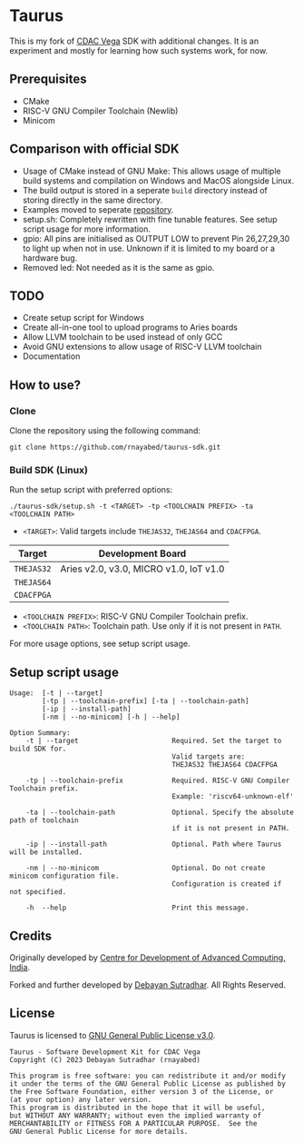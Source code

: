 # Taurus

This is my fork of [CDAC Vega](https://vegaprocessors.in/devboards) SDK with additional changes. It is an experiment and mostly for learning how such systems work, for now.

## Prerequisites

- CMake
- RISC-V GNU Compiler Toolchain (Newlib)
- Minicom

## Comparison with official SDK

- Usage of CMake instead of GNU Make: This allows usage of multiple build systems and compilation on Windows and MacOS alongside Linux.
- The build output is stored in a seperate `build` directory instead of storing directly in the same directory.
- Examples moved to seperate [repository](https://github.com/rnayabed/taurus-examples).
- setup.sh: Completely rewritten with fine tunable features. See setup script usage for more information.
- gpio: All pins are initialised as OUTPUT LOW to prevent Pin 26,27,29,30 to light up when not in use. Unknown if it is limited to my board or a hardware bug.
- Removed led: Not needed as it is the same as gpio.

## TODO

- Create setup script for Windows
- Create all-in-one tool to upload programs to Aries boards
- Allow LLVM toolchain to be used instead of only GCC
- Avoid GNU extensions to allow usage of RISC-V LLVM toolchain
- Documentation

## How to use?

### Clone   

Clone the repository using the following command:
```
git clone https://github.com/rnayabed/taurus-sdk.git
```

### Build SDK (Linux)

Run the setup script with preferred options:

```
./taurus-sdk/setup.sh -t <TARGET> -tp <TOOLCHAIN PREFIX> -ta <TOOLCHAIN PATH>
```

- `<TARGET>`: Valid targets include `THEJAS32`, `THEJAS64` and `CDACFPGA`.

| Target   | Development Board                      |
|----------|----------------------------------------|
|`THEJAS32`| Aries v2.0, v3.0, MICRO v1.0, IoT v1.0 |
|`THEJAS64`|                                        |
|`CDACFPGA`|                                        |

- `<TOOLCHAIN PREFIX>`: RISC-V GNU Compiler Toolchain prefix.
- `<TOOLCHAIN PATH>`: Toolchain path. Use only if it is not present in `PATH`.

For more usage options, see setup script usage.

## Setup script usage

```
Usage:  [-t | --target]
        [-tp | --toolchain-prefix] [-ta | --toolchain-path]
        [-ip | --install-path]
        [-nm | --no-minicom] [-h | --help]

Option Summary:
    -t | --target                       Required. Set the target to build SDK for.
                                        Valid targets are:
                                        THEJAS32 THEJAS64 CDACFPGA

    -tp | --toolchain-prefix            Required. RISC-V GNU Compiler Toolchain prefix.
                                        Example: 'riscv64-unknown-elf'

    -ta | --toolchain-path              Optional. Specify the absolute path of toolchain
                                        if it is not present in PATH.

    -ip | --install-path                Optional. Path where Taurus will be installed.

    -nm | --no-minicom                  Optional. Do not create minicom configuration file.
                                        Configuration is created if not specified.

    -h  --help                          Print this message.
```

## Credits

Originally developed by [Centre for Development of Advanced Computing, India](https://www.cdac.in/).

Forked and further developed by [Debayan Sutradhar](https://github.com/rnayabed). All Rights Reserved.

## License

Taurus is licensed to [GNU General Public License v3.0](https://github.com/rnayabed/taurus-sdk/blob/master/LICENSE).

```
Taurus - Software Development Kit for CDAC Vega
Copyright (C) 2023 Debayan Sutradhar (rnayabed)

This program is free software: you can redistribute it and/or modify
it under the terms of the GNU General Public License as published by
the Free Software Foundation, either version 3 of the License, or
(at your option) any later version.
This program is distributed in the hope that it will be useful,
but WITHOUT ANY WARRANTY; without even the implied warranty of
MERCHANTABILITY or FITNESS FOR A PARTICULAR PURPOSE.  See the
GNU General Public License for more details.
```
